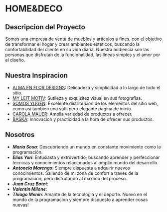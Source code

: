 # HOME&DECO

## Descripcion del Proyecto

Somos una empresa de venta de muebles y artículos a fines, con el objetivo de transformar el hogar y crear ambientes estéticos, buscando la confortabilidad del cliente en su vida diaria. 
Nuestra audiencia son las personas que disfrutan de la funcionalidad, las líneas simples y el amor por el diseño.

## Nuestra Inspiracion

+ [ALMA EN FLOR DESIGNS](https://almaenflordesigns.empretienda.com.ar/): Delicadeza y simplicidad a lo largo de todo el sitio.
+ [MY LEIT MOTIV](https://myleitmotiv.com/): Sutileza y exquisitez visual en sus fotografias.
+ [SOMOS YUGEN](https://www.somosyugen.com): Excelente distribucion de los elementos del sitio web, como asi tambien una sutil pero elegante pagina de inicio.
+ [CAROLA MAUER](https://carolamauer.com.ar/): Amplia variedad de productos a ofrecer.
+ [BASKA](https://www.baska.com.ar/): Innovacion y practicidad a la hora de ofrecer sus productos.

## Nosotros
+ ***Maria Sosa***: Descubriendo un mundo en constante movimiento como la programación.
+ ***Elias Yori***: Entusiasta y extrovertido; buscando aprender y perfeccionar tecnicas y conocimientos relacionados al amplio mundo del desarrollo.
+ ***Antonela Marengo***: Siempre dispuesta a adquirir nuevos conocimientos. Saliendo de mi zona de confort a traves de la programacion, pero disfrutando al maximo del proceso. 
+ ***Juan Cruz Botet***:
+ ***Valentin Milone***:
+ ***Thiago Menin***: Amante de la tecnologia y el deporte. Nuevo en el mundo de la programacion y siempre dispuesto a aprender cosas nuevas!

